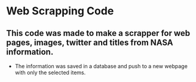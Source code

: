 # Web Scrapping Code
## This code was made to make a scrapper for web pages, images, twitter and titles from NASA information. 
- The information was saved in a database  and push to a new webpage with only the selected items.
